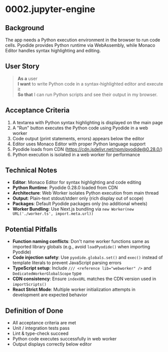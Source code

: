 # 0002.jupyter-engine

## Background

The app needs a Python execution environment in the browser to run code cells. Pyodide provides Python runtime via WebAssembly, while Monaco Editor handles syntax highlighting and editing.

## User Story

> **As a** user  
> **I want** to write Python code in a syntax-highlighted editor and execute it  
> **So that** I can run Python scripts and see their output in my browser.

## Acceptance Criteria

1. A textarea with Python syntax highlighting is displayed on the main page
2. A "Run" button executes the Python code using Pyodide in a web worker
3. Code output (print statements, errors) appears below the editor
4. Editor uses Monaco Editor with proper Python language support
5. Pyodide loads from CDN (https://cdn.jsdelivr.net/npm/pyodide@0.28.0/)
6. Python execution is isolated in a web worker for performance

## Technical Notes

- **Editor**: Monaco Editor for syntax highlighting and code editing
- **Python Runtime**: Pyodide 0.28.0 loaded from CDN
- **Architecture**: Web Worker isolates Python execution from main thread
- **Output**: Plain-text stdout/stderr only (rich display out of scope)
- **Packages**: Default Pyodide packages only (no additional wheels)
- **Worker Bundling**: Use Next.js bundling via `new Worker(new URL('./worker.ts', import.meta.url))`

## Potential Pitfalls

- **Function naming conflicts**: Don't name worker functions same as imported library globals (e.g., avoid `loadPyodide()` when importing Pyodide)
- **Code injection safety**: Use `pyodide.globals.set()` and `exec()` instead of template literals to prevent JavaScript parsing errors
- **TypeScript setup**: Include `/// <reference lib="webworker" />` and `DedicatedWorkerGlobalScope` type
- **CDN consistency**: Ensure `indexURL` matches the CDN version used in `importScripts()`
- **React Strict Mode**: Multiple worker initialization attempts in development are expected behavior

## Definition of Done

- All acceptance criteria are met
- Unit / integration tests pass
- Lint & type-check succeed
- Python code executes successfully in web worker
- Output displays correctly below editor
